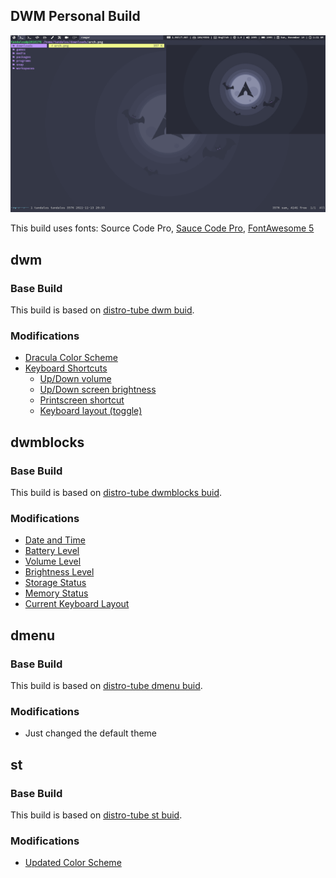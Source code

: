 ## DWM Personal Build
![The San Juan Mountains are beautiful!](/pscr_211114013208.png)

This build uses fonts: Source Code Pro, [Sauce Code Pro](https://github.com/ryanoasis/nerd-fonts/tree/master/patched-fonts/SourceCodePro), [FontAwesome 5](https://fontawesome.com/)

## dwm

### Base Build
This build is based on [distro-tube dwm buid](https://gitlab.com/dwt1/dwm-distrotube).

### Modifications
- [Dracula Color Scheme](https://github.com/p16koub1/personal-build/blob/main/dwm/config.h#L30-L33)
- [Keyboard Shortcuts](https://github.com/p16koub1/personal-build/blob/main/dwm/config.h#L110-L116)
  - [Up/Down volume](https://github.com/p16koub1/personal-build/blob/main/cscripts/volume)
  - [Up/Down screen brightness](https://github.com/p16koub1/personal-build/blob/main/cscripts/bright)
  - [Printscreen shortcut](https://github.com/p16koub1/personal-build/blob/main/cscripts/pscreen)
  - [Keyboard layout (toggle)](https://github.com/p16koub1/personal-build/blob/main/cscripts/kblayout)

## dwmblocks

### Base Build
This build is based on [distro-tube dwmblocks buid](https://gitlab.com/dwt1/dwmblocks-distrotube).

### Modifications
- [Date and Time](https://github.com/p16koub1/personal-build/blob/main/dwmblocks/scripts/clock)
- [Battery Level](https://github.com/p16koub1/personal-build/blob/main/dwmblocks/scripts/battery)
- [Volume Level](https://github.com/p16koub1/personal-build/blob/main/dwmblocks/scripts/volume)
- [Brightness Level](https://github.com/p16koub1/personal-build/blob/main/dwmblocks/scripts/bright)
- [Storage Status](https://github.com/p16koub1/personal-build/blob/main/dwmblocks/scripts/storage)
- [Memory Status](https://github.com/p16koub1/personal-build/blob/main/dwmblocks/scripts/memory)
- [Current Keyboard Layout](https://github.com/p16koub1/personal-build/blob/main/dwmblocks/scripts/kblayout)

## dmenu

### Base Build
This build is based on [distro-tube dmenu buid](https://gitlab.com/dwt1/dmenu-distrotube).

### Modifications
- Just changed the default theme

## st

### Base Build
This build is based on [distro-tube st buid](https://gitlab.com/dwt1/dmenu-distrotube).

### Modifications
- [Updated Color Scheme](https://github.com/p16koub1/personal-build/blob/main/st/config.h#L112-L139)
